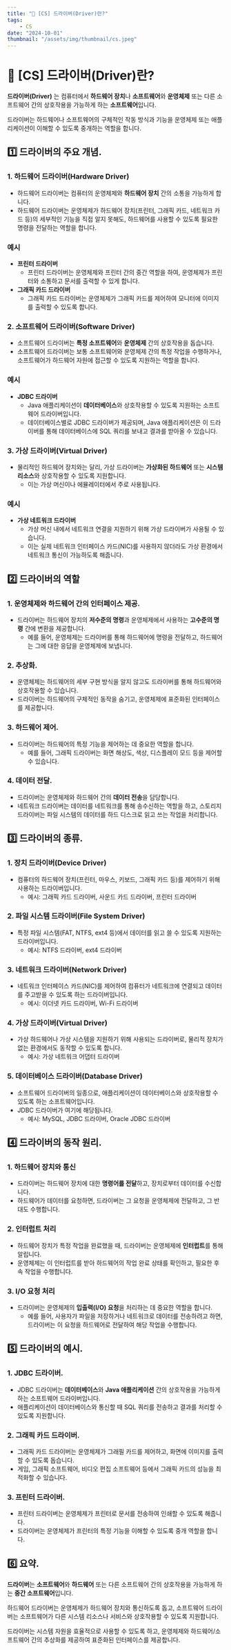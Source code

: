 ```yaml
---
title: "💾 [CS] 드라이버(Driver)란?"
tags:
    - CS
date: "2024-10-01"
thumbnail: "/assets/img/thumbnail/cs.jpeg"
---
```


# 💾 [CS] 드라이버(Driver)란?

**드라이버(Driver)** 는 컴퓨터에서 **하드웨어 장치**나 **소프트웨어**와 **운영체제** 또는 다른 소프트웨어 간의 상호작용을 가능하게 하는 **소프트웨어**입니다.

드라이버는 하드웨어나 소프트웨어의 구체적인 작동 방식과 기능을 운영체제 또는 애플리케이션이 이해할 수 있도록 중개하는 역할을 합니다.

## 1️⃣ 드라이버의 주요 개념.

### 1. 하드웨어 드라이버(Hardware Driver)
- 하드웨어 드라이버는 컴퓨터의 운영체제와 **하드웨어 장치** 간의 소통을 가능하게 합니다.
- 하드웨어 드라이버는 운영체제가 하드웨어 장치(프린터, 그래픽 카드, 네트워크 카드 등)의 세부적인 기능을 직접 알지 못해도, 하드웨어를 사용할 수 있도록 필요한 명령을 전달하는 역할을 합니다.

### 예시
- **프린터 드라이버**
    - 프린터 드라이버는 운영체제와 프린터 간의 중간 역할을 하여, 운영체제가 프린터와 소통하고 문서를 출력할 수 있게 합니다.
- **그래픽 카드 드라이버**
    - 그래픽 카드 드라이버는 운영체제가 그래픽 카드를 제어하여 모니터에 이미지를 출력할 수 있도록 합니다.

### 2. 소프트웨어 드라이버(Software Driver)
- 소프트웨어 드라이버는 **특정 소프트웨어**와 **운영체제** 간의 상호작용을 돕습니다.
- 소프트웨어 드라이버는 보통 소프트웨어와 운영체제 간의 특정 작업을 수행하거나, 소프트웨어가 하드웨어 자원에 접근할 수 있도록 지원하는 역할을 합니다.

### 예시
- **JDBC 드라이버**
    - Java 애플리케이션이 **데이터베이스**와 상호작용할 수 있도록 지원하는 소프트웨어 드라이버입니다.
    - 데이터베이스별로 JDBC 드라이버가 제공되며, Java 애플리케이션은 이 드라이버를 통해 데이터베이스에 SQL 쿼리를 보내고 결과를 받아올 수 있습니다.

### 3. 가상 드라이버(Virtual Driver)
- 물리적인 하드웨어 장치와는 달리, 가상 드라이버는 **가상화된 하드웨어** 또는 **시스템 리소스**와 상호작용할 수 있도록 지원합니다.
    - 이는 가상 머신이나 에뮬레이터에서 주로 사용됩니다.

### 예시
- **가상 네트워크 드라이버**
    - 가상 머신 내에서 네트워크 연결을 지원하기 위해 가상 드라이버가 사용될 수 있습니다.
    - 이는 실제 네트워크 인터페이스 카드(NIC)를 사용하지 않더라도 가상 환경에서 네트워크 통신이 가능하도록 해줍니다.

## 2️⃣ 드라이버의 역할

### 1. 운영체제와 하드웨어 간의 인터페이스 제공.
- 드라이버는 하드웨어 장치의 **저수준의 명령**과 운영체제에서 사용하는 **고수준의 명령** 간에 변환을 제공합니다.
    - 예를 들어, 운영체제는 드라이버를 통해 하드웨어에 명령을 전달하고, 하드웨어는 그에 대한 응답을 운영체제에 보냅니다.

### 2. 추상화.
- 운영체제는 하드웨어의 세부 구현 방식을 알지 않고도 드라이버를 통해 하드웨어와 상호작용할 수 있습니다.
- 드라이버는 하드웨어의 구체적인 동작을 숨기고, 운영체제에 표준화된 인터페이스를 제공합니다.

### 3. 하드웨어 제어.
- 드라이버는 하드웨어의 특정 기능을 제어하는 데 중요한 역할을 합니다.
    - 예를 들어, 그래픽 드라이버는 화면 해상도, 색상, 디스플레이 모드 등을 제어할 수 있습니다.

### 4. 데이터 전달.
- 드라이버는 운영체제와 하드웨어 간의 **데이터 전송**을 담당합니다.
- 네트워크 드라이버는 데이터를 네트워크를 통해 송수신하는 역할을 하고, 스토리지 드라이버는 파일 시스템의 데이터를 하드 디스크로 읽고 쓰는 작업을 처리합니다.

## 3️⃣ 드라이버의 종류.

### 1. 장치 드라이버(Device Driver)
- 컴퓨터의 하드웨어 장치(프린터, 마우스, 키보드, 그래픽 카드 등)를 제어하기 위해 사용하는 드라이버입니다.
    - 예시: 그래픽 카드 드라이버, 사운드 카드 드라이버, 프린터 드라이버

### 2. 파일 시스템 드라이버(File System Driver)
- 특정 파일 시스템(FAT, NTFS, ext4 등)에서 데이터를 읽고 쓸 수 있도록 지원하는 드라이버입니다.
    - 예시: NTFS 드라이버, ext4 드라이버

### 3. 네트워크 드라이버(Network Driver)
- 네트워크 인터페이스 카드(NIC)를 제어하여 컴퓨터가 네트워크에 연결되고 데이터를 주고받을 수 있도록 하는 드라이버입니다.
    - 예시: 이더넷 카드 드라이버, Wi-Fi 드라이버

### 4. 가상 드라이버(Virtual Driver)
- 가상 하드웨어나 가상 시스템을 지원하기 위해 사용되는 드라이버로, 물리적 장치가 없는 환경에서도 동작할 수 있도록 합니다.
    - 예시: 가상 네트워크 어댑터 드라이버

### 5. 데이터베이스 드라이버(Database Driver)
- 소프트웨어 드라이버의 일종으로, 애플리케이션이 데이터베이스와 상호작용할 수 있도록 하는 소프트웨어입니다.
- JDBC 드라이버가 여기에 해당됩니다.
    - 예시: MySQL, JDBC 드라이버, Oracle JDBC 드라이버

## 4️⃣ 드라이버의 동작 원리.

### 1. 하드웨어 장치와 통신
- 드라이버는 하드웨어 장치에 대한 **명령어를 전달**하고, 장치로부터 데이터를 수신합니다.
- 하드웨어가 데이터를 요청하면, 드라이버는 그 요청을 운영체제에 전달하고, 그 반대도 수행합니다.

### 2. 인터럽트 처리
- 하드웨어 장치가 특정 작업을 완료했을 때, 드라이버는 운영체제에 **인터럽트**를 통해 알립니다.
- 운영체제는 이 인터럽트를 받아 하드웨어의 작업 완료 상태를 확인하고, 필요한 후속 작업을 수행합니다.

### 3. I/O 요청 처리
- 드라이버는 운영체제의 **입출력(I/O) 요청**을 처리하는 데 중요한 역할을 합니다.
    - 예를 들어, 사용자가 파일을 저장하거나 네트워크로 데이터를 전송하려고 하면, 드라이버는 이 요청을 하드웨어로 전달하여 해당 작업을 수행합니다.

## 5️⃣ 드라이버의 예시.

### 1. JDBC 드라이버.
- JDBC 드라이버는 **데이터베이스**와 **Java 애플리케이션** 간의 상호작용을 가능하게 하는 소프트웨어 드라이버입니다.
- 애플리케이션이 데이터베이스와 통신할 때 SQL 쿼리를 전송하고 결과를 처리할 수 있도록 지원합니다.

### 2. 그래픽 카드 드라이버.
- 그래픽 카드 드라이버는 운영체제가 그래필 카드를 제어하고, 화면에 이미지를 출력할 수 있도록 돕습니다.
- 게임, 그래픽 소프트웨어, 비디오 편집 소프트웨어 등에서 그래픽 카드의 성능을 최적화할 수 있습니다.

### 3. 프린터 드라이버.
- 프린터 드라이버는 운영체제가 프린터로 문서를 전송하여 인쇄할 수 있도록 해줍니다.
- 드라이버는 운영체제가 프린터의 특정 기능을 이해할 수 있도록 중개 역할을 합니다.

## 6️⃣ 요약.
**드라이버**는 **소프트웨어**와 **하드웨어** 또는 다른 소프트웨어 간의 상호작용을 가능하게 하는 **중간 소프트웨어**입니다.

하드웨어 드라이버는 운영체제가 하드웨어 장치와 통신하도록 돕고, 소프트웨어 드라이버는 소프트웨어가 다른 시스템 리소스나 서비스와 상호작용할 수 있도록 지원합니다.

드라이버는 시스템 자원을 효율적으로 사용할 수 있도록 하고, 운영체제와 하드웨어/소프트웨어 간의 추상화를 제공하여 표준화된 인터페이스를 제공합니다.
